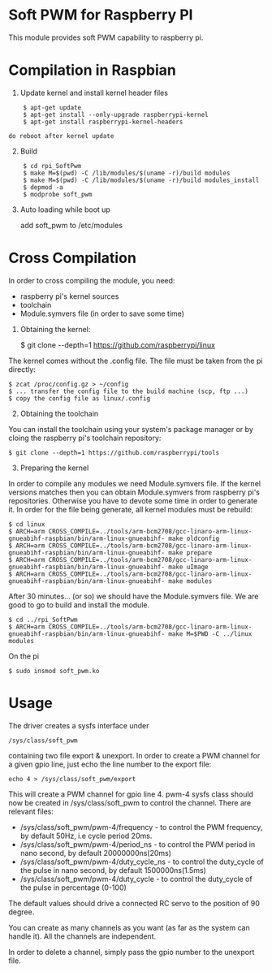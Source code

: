 # Soft PWM for Raspberry PI

This module provides soft PWM capability to raspberry pi. 


# Compilation in Raspbian
1. Update kernel and install kernel header files
```
	$ apt-get update
	$ apt-get install --only-upgrade raspberrypi-kernel
	$ apt-get install raspberrypi-kernel-headers
```	
	do reboot after kernel update
2. Build
```
	$ cd rpi_SoftPwm	
	$ make M=$(pwd) -C /lib/modules/$(uname -r)/build modules	
	$ make M=$(pwd) -C /lib/modules/$(uname -r)/build modules_install	
	$ depmod -a	
	$ modprobe soft_pwm
```
3. Auto loading while boot up

	add soft_pwm to /etc/modules

# Cross Compilation

In order to cross compiling the module, you need:

* raspberry pi's kernel sources
* toolchain
* Module.symvers file (in order to save some time)

1. Obtaining the kernel:
	
	$ git clone --depth=1 https://github.com/raspberrypi/linux

The kernel comes without the .config file. The file must be taken from the pi
directly:
	
	$ zcat /proc/config.gz > ~/config
	$ ... transfer the config file to the build machine (scp, ftp ...)
	$ copy the config file as linux/.config

2. Obtaining the toolchain

You can install the toolchain using your system's package manager or by cloing
the raspberry pi's toolchain repository:

	$ git clone --depth=1 https://github.com/raspberrypi/tools


3. Preparing the kernel

In order to compile any modules we need Module.symvers file. If the kernel versions
matches then you can obtain Module.symvers from raspberry pi's repositories. Otherwise
you have to devote some time in order to generate it. In order for the file being
generate, all kernel modules must be rebuild:

	$ cd linux
	$ ARCH=arm CROSS_COMPILE=../tools/arm-bcm2708/gcc-linaro-arm-linux-gnueabihf-raspbian/bin/arm-linux-gnueabihf- make oldconfig
	$ ARCH=arm CROSS_COMPILE=../tools/arm-bcm2708/gcc-linaro-arm-linux-gnueabihf-raspbian/bin/arm-linux-gnueabihf- make prepare
	$ ARCH=arm CROSS_COMPILE=../tools/arm-bcm2708/gcc-linaro-arm-linux-gnueabihf-raspbian/bin/arm-linux-gnueabihf- make uImage
	$ ARCH=arm CROSS_COMPILE=../tools/arm-bcm2708/gcc-linaro-arm-linux-gnueabihf-raspbian/bin/arm-linux-gnueabihf- make modules

After 30 minutes... (or so) we should have the Module.symvers file. We are good to go
to build and install the module.

	$ cd ../rpi_SoftPwm
	$ ARCH=arm CROSS_COMPILE=../tools/arm-bcm2708/gcc-linaro-arm-linux-gnueabihf-raspbian/bin/arm-linux-gnueabihf- make M=$PWD -C ../linux modules

On the pi

	$ sudo insmod soft_pwm.ko


# Usage

The driver creates a sysfs interface under 
	
	/sys/class/soft_pwm


containing two file export & unexport. In order to create a PWM channel for a given
gpio line, just echo the line number to the export file:

	echo 4 > /sys/class/soft_pwm/export

This will create a PWM channel for gpio line 4. pwm-4 sysfs class should now be created 
in /sys/class/soft_pwm to control the channel. There are relevant files:

* /sys/class/soft_pwm/pwm-4/frequency - to control the PWM frequency, by default 50Hz, i.e cycle period 20ms.
* /sys/class/soft_pwm/pwm-4/period_ns - to control the PWM period in nano second, by default 20000000ns(20ms)
* /sys/class/soft_pwm/pwm-4/duty_cycle_ns - to control the duty_cycle of the pulse in nano second, by default 1500000ns(1.5ms)
* /sys/class/soft_pwm/pwm-4/duty_cycle - to control the duty_cycle of the pulse in percentage (0-100)

The default values should drive a connected RC servo to the position of 90 degree.

You can create as many channels as you want (as far as the system can handle it).
All the channels are independent.

In order to delete a channel, simply pass the gpio number to the unexport file.
